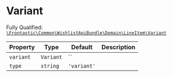 #  Variant

Fully Qualified: [`\Frontastic\Common\WishlistApiBundle\Domain\LineItem\Variant`](../../../../../src/php/WishlistApiBundle/Domain/LineItem/Variant.php)



Property|Type|Default|Description
--------|----|-------|-----------
`variant`|`Variant`|``|
`type`|`string`|`'variant'`|

